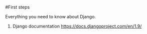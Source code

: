  #First steps

Everything you need to know about Django.

1. Django documentation https://docs.djangoproject.com/en/1.9/